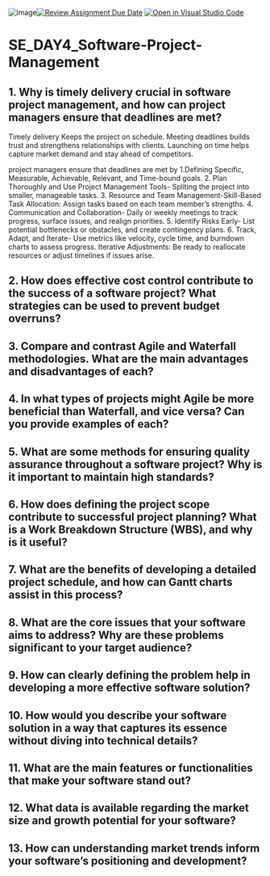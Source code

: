 ![image](https://github.com/user-attachments/assets/2e5aced8-90f8-4778-a98b-0c71d0d043f6)[![Review Assignment Due Date](https://classroom.github.com/assets/deadline-readme-button-22041afd0340ce965d47ae6ef1cefeee28c7c493a6346c4f15d667ab976d596c.svg)](https://classroom.github.com/a/9pw6JKcu)
[![Open in Visual Studio Code](https://classroom.github.com/assets/open-in-vscode-2e0aaae1b6195c2367325f4f02e2d04e9abb55f0b24a779b69b11b9e10269abc.svg)](https://classroom.github.com/online_ide?assignment_repo_id=18475872&assignment_repo_type=AssignmentRepo)
# SE_DAY4_Software-Project-Management
## 1. Why is timely delivery crucial in software project management, and how can project managers ensure that deadlines are met?
Timely delivery Keeps the project on schedule.
Meeting deadlines builds trust and strengthens relationships with clients.
Launching on time helps capture market demand and stay ahead of competitors.

project managers ensure that deadlines are met by
1.Defining Specific, Measurable, Achievable, Relevant, and Time-bound goals. 
2. Plan Thoroughly and Use Project Management Tools- Spliting the project into smaller, manageable tasks.
3. Resource and Team Management-Skill-Based Task Allocation: Assign tasks based on each team member’s strengths.
4. Communication and Collaboration- Daily or weekly meetings to track progress, surface issues, and realign priorities.
5. Identify Risks Early- List potential bottlenecks or obstacles, and create contingency plans.
6. Track, Adapt, and Iterate- Use metrics like velocity, cycle time, and burndown charts to assess progress.
Iterative Adjustments: Be ready to reallocate resources or adjust timelines if issues arise.

## 2. How does effective cost control contribute to the success of a software project? What strategies can be used to prevent budget overruns?

## 3. Compare and contrast Agile and Waterfall methodologies. What are the main advantages and disadvantages of each?
## 4. In what types of projects might Agile be more beneficial than Waterfall, and vice versa? Can you provide examples of each?
## 5. What are some methods for ensuring quality assurance throughout a software project? Why is it important to maintain high standards?
## 6. How does defining the project scope contribute to successful project planning? What is a Work Breakdown Structure (WBS), and why is it useful?
## 7. What are the benefits of developing a detailed project schedule, and how can Gantt charts assist in this process?
## 8. What are the core issues that your software aims to address? Why are these problems significant to your target audience?
## 9. How can clearly defining the problem help in developing a more effective software solution?
## 10. How would you describe your software solution in a way that captures its essence without diving into technical details?
## 11. What are the main features or functionalities that make your software stand out?
## 12. What data is available regarding the market size and growth potential for your software?
## 13. How can understanding market trends inform your software’s positioning and development?

